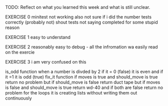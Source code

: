 TODO: Reflect on what you learned this week and what is still unclear.

EXERCISE 0
minitest not working
also not sure if i did the number tests correctly (probably not)
shout tests not saying completed for some stupid reason

EXERCISE 1
easy to understand

EXERCISE 2
reasonably easy to debug - all the infromation wa easily read on the exercie

EXERCISE 3
i am very confused on this

is_odd function 
    when a number is divded by 2 if it = 0 (false) it is even and if it =1 it is odd (true)
fix_it function
    if moves is true and should_move is true return no problem but if should_move is false return duct tape
    but if moves is false and should_move is true return wd-40 and if both are false return no problem
for the loops it is creating lists without writing them out continuously